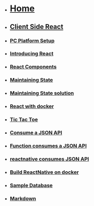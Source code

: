 <!-- docs/_sidebar.md -->

* [<h1>Home</h1>](/)
* [<h2>Client Side React</h2>](Block_1/readme.md)
* [<h3>PC Platform Setup</h3>](Block_1/section_0/setup.md)
* [<h3>Introducing React</h3>](Block_1/section_1/react_intro.md)
* [<h3>React Components</h3>](Block_1/section_2/components.md)
* [<h3>Maintaining State</h3>](Block_1/section_3/maintainingState.md)
* [<h3>Maintaining State solution</h3>](Block_1/section_3/maintainingStateChallenge.md)
* [<h3>React with docker</h3>](Block_1/section_4/reactDevelopment1.md)
* [<h3>Tic  Tac Toe</h3>](Block_1/section_5/tictactoe.md)

* [<h3>Consume a JSON API</h3>](Block_1/section_6/consumejsonapi.md)

* [<h3>Function consumes a JSON API</h3>](Block_1/section_7/consumejsonfunc.md)

* [<h3>reactnative consumes JSON API</h3>](Block_1/section_8/reactNative.md)

* [<h3>Build ReactNative on docker</h3>](Block_1/section_9/ReactNativedocker.md)
* [<h3>Sample Database</h3>](Block_1/section_10/section_10.md)

* [<h3>Markdown</h3>](Block_1/section_12/section_12.md)

<!--
* [<h3>Consume a Postman API</h3>](Block_1/section_4/postmanAPI/postmanAPI.md)
* [<h3>ReactNative</h3>](Block_1/section_5/reactNativedocker/ReactNativedocker.md)
* [<h3>ReactNative - not used</h3>](Block_1/section_6/reactNative/ReactNative.md)
-->